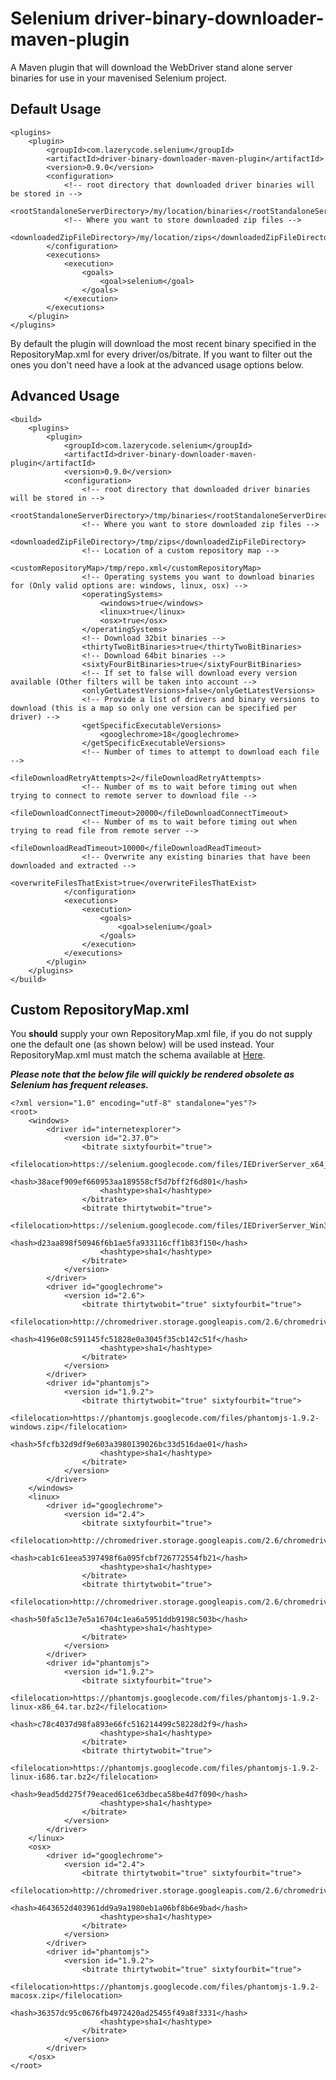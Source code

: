 Selenium driver-binary-downloader-maven-plugin
=================================

A Maven plugin that will download the WebDriver stand alone server binaries for use in your mavenised Selenium project.

Default Usage
-----

    <plugins>
        <plugin>
            <groupId>com.lazerycode.selenium</groupId>
            <artifactId>driver-binary-downloader-maven-plugin</artifactId>
            <version>0.9.0</version>
            <configuration>
                <!-- root directory that downloaded driver binaries will be stored in -->
                <rootStandaloneServerDirectory>/my/location/binaries</rootStandaloneServerDirectory>
                <!-- Where you want to store downloaded zip files -->
                <downloadedZipFileDirectory>/my/location/zips</downloadedZipFileDirectory>
            </configuration>
            <executions>
                <execution>
                    <goals>
                        <goal>selenium</goal>
                    </goals>
                </execution>
            </executions>
        </plugin>
    </plugins>

By default the plugin will download the most recent binary specified in the RepositoryMap.xml for every driver/os/bitrate.
If you want to filter out the ones you don't need have a look at the advanced usage options below.

Advanced Usage
-----

    <build>
        <plugins>
            <plugin>
                <groupId>com.lazerycode.selenium</groupId>
                <artifactId>driver-binary-downloader-maven-plugin</artifactId>
                <version>0.9.0</version>
                <configuration>
                    <!-- root directory that downloaded driver binaries will be stored in -->
                    <rootStandaloneServerDirectory>/tmp/binaries</rootStandaloneServerDirectory>
                    <!-- Where you want to store downloaded zip files -->
                    <downloadedZipFileDirectory>/tmp/zips</downloadedZipFileDirectory>
                    <!-- Location of a custom repository map -->
                    <customRepositoryMap>/tmp/repo.xml</customRepositoryMap>
                    <!-- Operating systems you want to download binaries for (Only valid options are: windows, linux, osx) -->
                    <operatingSystems>
                        <windows>true</windows>
                        <linux>true</linux>
                        <osx>true</osx>
                    </operatingSystems>
                    <!-- Download 32bit binaries -->
                    <thirtyTwoBitBinaries>true</thirtyTwoBitBinaries>
                    <!-- Download 64bit binaries -->
                    <sixtyFourBitBinaries>true</sixtyFourBitBinaries>
                    <!-- If set to false will download every version available (Other filters will be taken into account -->
                    <onlyGetLatestVersions>false</onlyGetLatestVersions>
                    <!-- Provide a list of drivers and binary versions to download (this is a map so only one version can be specified per driver) -->
                    <getSpecificExecutableVersions>
                        <googlechrome>18</googlechrome>
                    </getSpecificExecutableVersions>
                    <!-- Number of times to attempt to download each file -->
                    <fileDownloadRetryAttempts>2</fileDownloadRetryAttempts>
                    <!-- Number of ms to wait before timing out when trying to connect to remote server to download file -->
                    <fileDownloadConnectTimeout>20000</fileDownloadConnectTimeout>
                    <!-- Number of ms to wait before timing out when trying to read file from remote server -->
                    <fileDownloadReadTimeout>10000</fileDownloadReadTimeout>
                    <!-- Overwrite any existing binaries that have been downloaded and extracted -->
                    <overwriteFilesThatExist>true</overwriteFilesThatExist>
                </configuration>
                <executions>
                    <execution>
                        <goals>
                            <goal>selenium</goal>
                        </goals>
                    </execution>
                </executions>
            </plugin>
        </plugins>
    </build>

Custom RepositoryMap.xml
-----

You __should__ supply your own RepositoryMap.xml file, if you do not supply one the default one (as shown below) will be used instead.  Your RepositoryMap.xml must match the schema available at [Here](https://github.com/Ardesco/selenium-standalone-server-plugin/blob/master/src/main/resources/RepositoryMap.xsd).

___Please note that the below file will quickly be rendered obsolete as Selenium has frequent releases.___

    <?xml version="1.0" encoding="utf-8" standalone="yes"?>
    <root>
        <windows>
            <driver id="internetexplorer">
                <version id="2.37.0">
                    <bitrate sixtyfourbit="true">
                        <filelocation>https://selenium.googlecode.com/files/IEDriverServer_x64_2.37.0.zip</filelocation>
                        <hash>38acef909ef660953aa189558cf5d7bff2f6d801</hash>
                        <hashtype>sha1</hashtype>
                    </bitrate>
                    <bitrate thirtytwobit="true">
                        <filelocation>https://selenium.googlecode.com/files/IEDriverServer_Win32_2.37.0.zip</filelocation>
                        <hash>d23aa898f50946f6b1ae5fa933116cff1b83f150</hash>
                        <hashtype>sha1</hashtype>
                    </bitrate>
                </version>
            </driver>
            <driver id="googlechrome">
                <version id="2.6">
                    <bitrate thirtytwobit="true" sixtyfourbit="true">
                        <filelocation>http://chromedriver.storage.googleapis.com/2.6/chromedriver_win32.zip</filelocation>
                        <hash>4196e08c591145fc51828e0a3045f35cb142c51f</hash>
                        <hashtype>sha1</hashtype>
                    </bitrate>
                </version>
            </driver>
            <driver id="phantomjs">
                <version id="1.9.2">
                    <bitrate thirtytwobit="true" sixtyfourbit="true">
                        <filelocation>https://phantomjs.googlecode.com/files/phantomjs-1.9.2-windows.zip</filelocation>
                        <hash>5fcfb32d9df9e603a3980139026bc33d516dae01</hash>
                        <hashtype>sha1</hashtype>
                    </bitrate>
                </version>
            </driver>
        </windows>
        <linux>
            <driver id="googlechrome">
                <version id="2.4">
                    <bitrate sixtyfourbit="true">
                        <filelocation>http://chromedriver.storage.googleapis.com/2.6/chromedriver_linux64.zip</filelocation>
                        <hash>cab1c61eea5397498f6a095fcbf726772554fb21</hash>
                        <hashtype>sha1</hashtype>
                    </bitrate>
                    <bitrate thirtytwobit="true">
                        <filelocation>http://chromedriver.storage.googleapis.com/2.6/chromedriver_linux32.zip</filelocation>
                        <hash>50fa5c13e7e5a16704c1ea6a5951ddb9198c503b</hash>
                        <hashtype>sha1</hashtype>
                    </bitrate>
                </version>
            </driver>
            <driver id="phantomjs">
                <version id="1.9.2">
                    <bitrate sixtyfourbit="true">
                        <filelocation>https://phantomjs.googlecode.com/files/phantomjs-1.9.2-linux-x86_64.tar.bz2</filelocation>
                        <hash>c78c4037d98fa893e66fc516214499c58228d2f9</hash>
                        <hashtype>sha1</hashtype>
                    </bitrate>
                    <bitrate thirtytwobit="true">
                        <filelocation>https://phantomjs.googlecode.com/files/phantomjs-1.9.2-linux-i686.tar.bz2</filelocation>
                        <hash>9ead5dd275f79eaced61ce63dbeca58be4d7f090</hash>
                        <hashtype>sha1</hashtype>
                    </bitrate>
                </version>
            </driver>
        </linux>
        <osx>
            <driver id="googlechrome">
                <version id="2.4">
                    <bitrate thirtytwobit="true" sixtyfourbit="true">
                        <filelocation>http://chromedriver.storage.googleapis.com/2.6/chromedriver_mac32.zip</filelocation>
                        <hash>4643652d403961dd9a9a1980eb1a06bf8b6e9bad</hash>
                        <hashtype>sha1</hashtype>
                    </bitrate>
                </version>
            </driver>
            <driver id="phantomjs">
                <version id="1.9.2">
                    <bitrate thirtytwobit="true" sixtyfourbit="true">
                        <filelocation>https://phantomjs.googlecode.com/files/phantomjs-1.9.2-macosx.zip</filelocation>
                        <hash>36357dc95c0676fb4972420ad25455f49a8f3331</hash>
                        <hashtype>sha1</hashtype>
                    </bitrate>
                </version>
            </driver>
        </osx>
    </root>